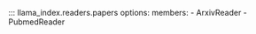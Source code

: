 ::: llama_index.readers.papers
    options:
      members:
        - ArxivReader
        - PubmedReader
